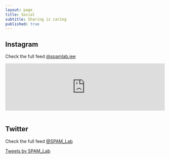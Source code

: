 ```yaml
---
layout: page
title: Social
subtitle: Sharing is caring
published: true
---
```

## Instagram
Check the full feed [@spamlab.iee](https://www.instagram.com/spamlab.iee/)
<!-- SnapWidget -->
<script src="https://snapwidget.com/js/snapwidget.js"></script>
<iframe src="https://snapwidget.com/embed/585474" class="snapwidget-widget" allowtransparency="true" frameborder="0" scrolling="no" style="border:none; overflow:hidden; width:100%; "></iframe>

<br>
<br>

## Twitter
Check the full feed [@SPAM_Lab](https://twitter.com/SPAM_Lab)

<a class="twitter-timeline" data-width="500" href="https://twitter.com/SPAM_Lab?ref_src=twsrc%5Etfw">Tweets by SPAM_Lab</a> <script async src="https://platform.twitter.com/widgets.js" charset="utf-8"></script>